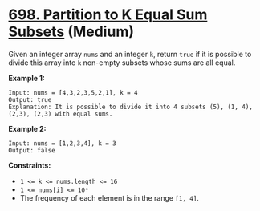 # [698. Partition to K Equal Sum Subsets][link] (Medium)

[link]: https://leetcode.cn/problems/partition-to-k-equal-sum-subsets/

Given an integer array `nums` and an integer `k`, return `true` if it is possible to divide this
array into `k` non-empty subsets whose sums are all equal.

**Example 1:**

```
Input: nums = [4,3,2,3,5,2,1], k = 4
Output: true
Explanation: It is possible to divide it into 4 subsets (5), (1, 4), (2,3), (2,3) with equal sums.
```

**Example 2:**

```
Input: nums = [1,2,3,4], k = 3
Output: false
```

**Constraints:**

- `1 <= k <= nums.length <= 16`
- `1 <= nums[i] <= 10⁴`
- The frequency of each element is in the range `[1, 4]`.
